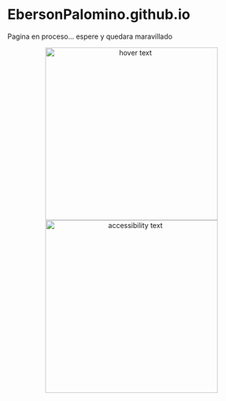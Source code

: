 # EbersonPalomino.github.io
Pagina en proceso...
espere y quedara maravillado

<p align="center">
  <img src="https://miro.medium.com/max/1024/0*Ng4SsErJYIbYWwHu.jpg" width="350" title="hover text">
  <img src="https://peru21.pe/resizer/2kdHK-s6-xOkilEINLxiqoOhETY=/1200x1200/smart/filters:format(jpeg):quality(75)/arc-anglerfish-arc2-prod-elcomercio.s3.amazonaws.com/public/LPAAIGL5TBE23HF6DQIST5VXCU.jpg" width="350" alt="accessibility text">
</p>
